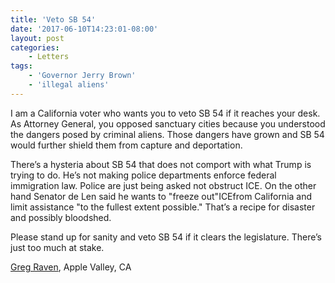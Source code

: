 ```yaml
---
title: 'Veto SB 54'
date: '2017-06-10T14:23:01-08:00'
layout: post
categories:
    - Letters
tags:
    - 'Governor Jerry Brown'
    - 'illegal aliens'
---
```


I am a California voter who wants you to veto SB 54 if it reaches your desk. As Attorney General, you opposed sanctuary cities because you understood the dangers posed by criminal aliens. Those dangers have grown and SB 54 would further shield them from capture and deportation.

There’s a hysteria about SB 54 that does not comport with what Trump is trying to do. He’s not making police departments enforce federal immigration law. Police are just being asked not obstruct ICE. On the other hand Senator de Len said he wants to "freeze out"ICEfrom California and limit assistance "to the fullest extent possible." That’s a recipe for disaster and possibly bloodshed.

Please stand up for sanity and veto SB 54 if it clears the legislature. There’s just too much at stake.

[Greg Raven](https://www.gregraven.org), Apple Valley, CA